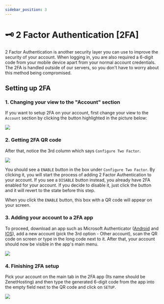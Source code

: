 ```yaml
---
sidebar_position: 3
---
```


# 🗝 2 Factor Authentication [2FA]
2 Factor Authentication is another security layer you can use to improve the security of your account. When logging in, you are also required a 6-digit code from your mobile device apart from your normal account credentials. The 2FA is handled outside of our servers, so you don't have to worry about this method being compromised.

## Setting up 2FA 
### 1. Changing your view to the "Account" section
If you want to setup 2FA on your account, first change your view to the `Account` section by clicking the button highlighted in the picture below:

![](https://cdn.discordapp.com/attachments/911733230795911230/949682352202862612/AccessAccountSection.png)

### 2.  Getting 2FA QR code
After that, notice the 3rd column which says `Configure Two Factor`.

![](https://cdn.discordapp.com/attachments/911733230795911230/949682816726208554/Notice2FA.png)

You should see a `ENABLE` button in the box under `Configure Two Factor`. By clicking it, you will start the process of adding 2 Factor Authentication to your account. If you see a `DISABLE` button instead, you already have 2FA enabled for your account. If you decide to disable it, just click the button and it will revert to the state before this step.

When you click the `ENABLE` button, this box with a QR code will appear on your screen.

### 3. Adding your account to a 2FA app
To proceed, download an app such as Microsoft Authenticator ([Android](https://play.google.com/store/apps/details?id=com.azure.authenticator&hl=en&gl=US) and [IOS](https://apps.apple.com/us/app/microsoft-authenticator/id983156458)), add a new account (pick the 3rd option - Other account), scan the QR code on screen or type in the long code next to it. After that, your account should now be visible in the app's main menu. 

![](https://external-content.duckduckgo.com/iu/?u=http%3A%2F%2Fdidproject.azurewebsites.net%2Fimages%2Fscan_qr.png&f=1&nofb=1)

### 4. Finishing 2FA setup
Pick your account on the main tab in the 2FA app (Its name should be ZenetHosting) and then type the generated 6-digit code from the app into the empty field next to the QR code and click on `SETUP`.

![](https://cdn.discordapp.com/attachments/911733230795911230/949692390447398972/AuthApp.jfif)
